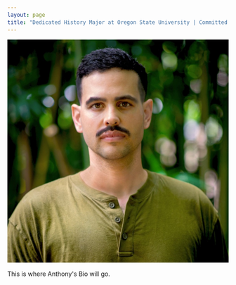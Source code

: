 ```yaml
---
layout: page
title: "Dedicated History Major at Oregon State University | Committed to Uncovering the Past to Shape Perspectives of the Future."
---
```

![image info](AnthonyPhoto.png#left)

This is where Anthony's Bio will go. 
